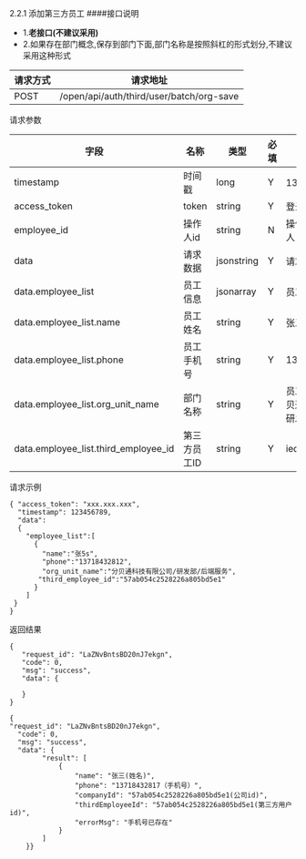 2.2.1 添加第三方员工
####接口说明
- 1.**老接口(不建议采用)**
- 2.如果存在部门概念,保存到部门下面,部门名称是按照斜杠的形式划分,不建议采用这种形式




| 请求方式 | 请求地址 |
| --- | --- |
| POST | /open/api/auth/third/user/batch/org-save |


请求参数

| 字段 | 名称 | 类型 | 必填 | 描述 
| --- | --- | --- | --- | --- 
| timestamp | 时间戳 | long | Y | 13位时间戳 
| access\_token | token | string | Y | 登录 token 
| employee\_id | 操作人id | string | N| 操作人id,调用接口人 id 
|  data| 请求数据 | jsonstring | Y | 请求数据 
| data.employee\_list | 员工信息 | jsonarray | Y |员工信息数据
| data.employee\_list.name | 员工姓名 | string | Y |张三
| data.employee\_list.phone | 员工手机号 | string | Y |13087947383
| data.employee\_list.org\_unit\_name | 部门名称| string | Y |员工部门名称，分贝通科技有限公司/研发部/后端服务
| data.employee\_list.third\_employee\_id | 第三方员工ID | string | Y |iedsf8438yhfd834

请求示例

```
{ "access_token": "xxx.xxx.xxx",
  "timestamp": 123456789,
  "data":
  {  
    "employee_list":[
      {
        "name":"张5s",
        "phone":"13718432812",
        "org_unit_name":"分贝通科技有限公司/研发部/后端服务",
       "third_employee_id":"57ab054c2528226a805bd5e1"
      }
    ]  
 }
}
```

返回结果

```
{
   "request_id": "LaZNvBntsBD20nJ7ekgn",
   "code": 0,
   "msg": "success",
   "data": {

   }
}
```

```
{
"request_id": "LaZNvBntsBD20nJ7ekgn",
  "code": 0,
  "msg": "success",
  "data": {
        "result": [
            {
                "name": "张三(姓名)",
                "phone": "13718432817（手机号）",
                "companyId": "57ab054c2528226a805bd5e1(公司id)",
                "thirdEmployeeId": "57ab054c2528226a805bd5e1(第三方用户id)",
                "errorMsg": "手机号已存在"
            }
        ]
    }}
```




